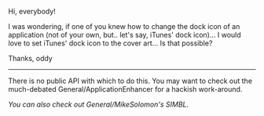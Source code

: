 Hi, everybody!

I was wondering, if one of you knew how to change the dock icon of an application (not of your own, but.. let's say, iTunes' dock icon)... I would love to set iTunes' dock icon to the cover art... Is that possible?

Thanks,
oddy

----

There is no public API with which to do this. You may want to check out the much-debated General/ApplicationEnhancer for a hackish work-around.

*You can also check out General/MikeSolomon's SIMBL.*